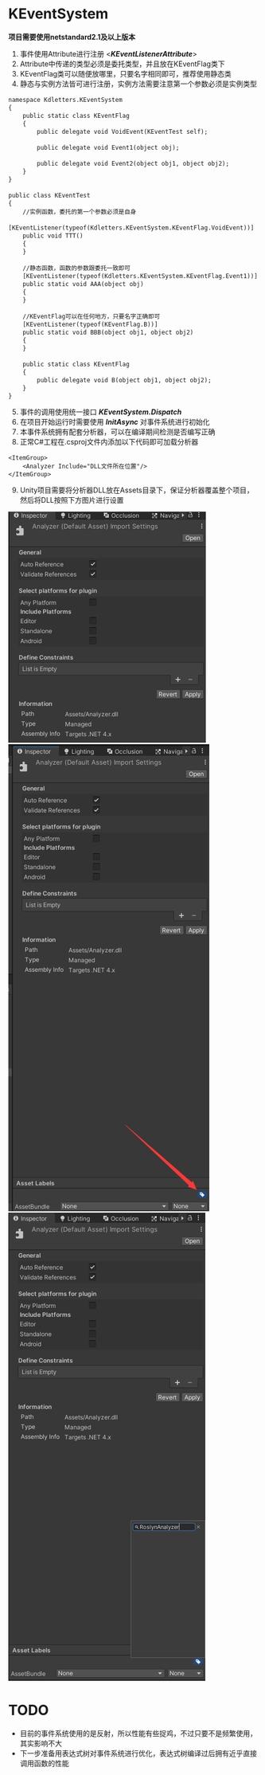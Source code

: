 ﻿# KEventSystem

****项目需要使用netstandard2.1及以上版本****

1. 事件使用Attribute进行注册 <***KEventListenerAttribute***>
2. Attribute中传递的类型必须是委托类型，并且放在KEventFlag类下
3. KEventFlag类可以随便放哪里，只要名字相同即可，推荐使用静态类
4. 静态与实例方法皆可进行注册，实例方法需要注意第一个参数必须是实例类型

````
namespace Kdletters.KEventSystem
{    
    public static class KEventFlag
    {
        public delegate void VoidEvent(KEventTest self);

        public delegate void Event1(object obj);

        public delegate void Event2(object obj1, object obj2);
    }
}

public class KEventTest
{
    //实例函数，委托的第一个参数必须是自身
    [KEventListener(typeof(Kdletters.KEventSystem.KEventFlag.VoidEvent))]
    public void TTT()
    {
    }

    //静态函数，函数的参数跟委托一致即可
    [KEventListener(typeof(Kdletters.KEventSystem.KEventFlag.Event1))]
    public static void AAA(object obj)
    {
    }

    //KEventFlag可以在任何地方，只要名字正确即可
    [KEventListener(typeof(KEventFlag.B))]
    public static void BBB(object obj1, object obj2)
    {
    }

    public static class KEventFlag
    {
        public delegate void B(object obj1, object obj2);
    }
}
````

5. 事件的调用使用统一接口 ***KEventSystem.Dispatch***
6. 在项目开始运行时需要使用 ***InitAsync*** 对事件系统进行初始化
7. 本事件系统拥有配套分析器，可以在编译期间检测是否编写正确
8. 正常C#工程在.csproj文件内添加以下代码即可加载分析器

````
<ItemGroup>
    <Analyzer Include="DLL文件所在位置"/>
</ItemGroup>
````

9. Unity项目需要将分析器DLL放在Assets目录下，保证分析器覆盖整个项目，然后将DLL按照下方图片进行设置

![设置平台](Pictures/Picture01.png)
![添加标签](Pictures/Picture02.png)
![标签内容](Pictures/Picture03.png)

# TODO

* 目前的事件系统使用的是反射，所以性能有些捉鸡，不过只要不是频繁使用，其实影响不大
* 下一步准备用表达式树对事件系统进行优化，表达式树编译过后拥有近乎直接调用函数的性能